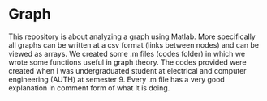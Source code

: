 # Graph

This repository is about analyzing a graph using Matlab.
More specifically all graphs can be written at a csv format (links between nodes) and can be viewed as arrays.
We created some .m files (codes folder) in which we wrote some functions useful in graph theory.
The codes provided were created when i was undergraduated student at electrical and computer engineering (AUTH) at semester 9.
Every .m file has a very good explanation in comment form of what it is doing.
